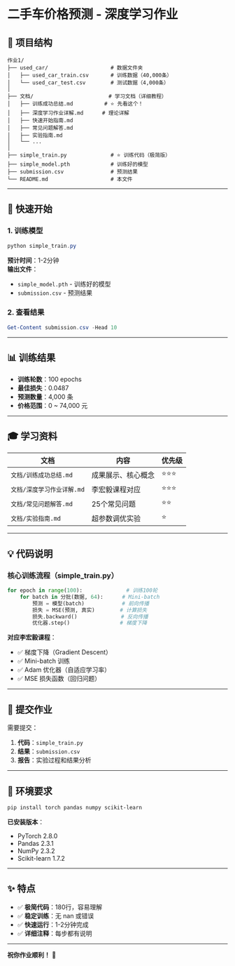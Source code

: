 # 二手车价格预测 - 深度学习作业

## 📁 项目结构

```
作业1/
├── used_car/                    # 数据文件夹
│   ├── used_car_train.csv       # 训练数据（40,000条）
│   └── used_car_test.csv        # 测试数据（4,000条）
│
├── 文档/                        # 学习文档（详细教程）
│   ├── 训练成功总结.md          # ⭐ 先看这个！
│   ├── 深度学习作业详解.md      # 理论详解
│   ├── 快速开始指南.md
│   ├── 常见问题解答.md
│   ├── 实验指南.md
│   └── ...
│
├── simple_train.py              # ⭐ 训练代码（极简版）
├── simple_model.pth             # 训练好的模型
├── submission.csv               # 预测结果
└── README.md                    # 本文件
```

---

## 🚀 快速开始

### 1. 训练模型
```powershell
python simple_train.py
```

**预计时间**：1-2分钟  
**输出文件**：
- `simple_model.pth` - 训练好的模型
- `submission.csv` - 预测结果

### 2. 查看结果
```powershell
Get-Content submission.csv -Head 10
```

---

## 📊 训练结果

- **训练轮数**：100 epochs
- **最佳损失**：0.0487
- **预测数量**：4,000 条
- **价格范围**：0 ~ 74,000 元

---

## 🎓 学习资料

| 文档 | 内容 | 优先级 |
|-----|------|--------|
| `文档/训练成功总结.md` | 成果展示、核心概念 | ⭐⭐⭐ |
| `文档/深度学习作业详解.md` | 李宏毅课程对应 | ⭐⭐⭐ |
| `文档/常见问题解答.md` | 25个常见问题 | ⭐⭐ |
| `文档/实验指南.md` | 超参数调优实验 | ⭐ |

---

## 💡 代码说明

### 核心训练流程（simple_train.py）

```python
for epoch in range(100):              # 训练100轮
    for batch in 分批(数据, 64):      # Mini-batch
        预测 = 模型(batch)            # 前向传播
        损失 = MSE(预测, 真实)        # 计算损失
        损失.backward()              # 反向传播
        优化器.step()                # 梯度下降
```

**对应李宏毅课程**：
- ✅ 梯度下降（Gradient Descent）
- ✅ Mini-batch 训练
- ✅ Adam 优化器（自适应学习率）
- ✅ MSE 损失函数（回归问题）

---

## 📝 提交作业

需要提交：
1. **代码**：`simple_train.py`
2. **结果**：`submission.csv`
3. **报告**：实验过程和结果分析

---

## 🔧 环境要求

```bash
pip install torch pandas numpy scikit-learn
```

**已安装版本**：
- PyTorch 2.8.0
- Pandas 2.3.1
- NumPy 2.3.2
- Scikit-learn 1.7.2

---

## ✨ 特点

- ✅ **极简代码**：180行，容易理解
- ✅ **稳定训练**：无 nan 或错误
- ✅ **快速运行**：1-2分钟完成
- ✅ **详细注释**：每步都有说明

---

**祝你作业顺利！** 🎉
